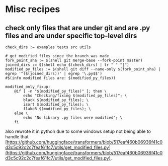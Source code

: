 # Misc recipes


## check only files that are under git and are .py files and are under specific top-level dirs

```
check_dirs := examples tests src utils

# get modified files since the branch was made
fork_point_sha := $(shell git merge-base --fork-point master)
joined_dirs := $(shell echo $(check_dirs) | tr " " "|")
modified_py_files := $(shell git diff --name-only $(fork_point_sha) | egrep '^($(joined_dirs))' | egrep '\.py$$')
#$(info modified files are: $(modified_py_files))

modified_only_fixup:
	@if [ -n "$(modified_py_files)" ]; then \
		echo "Checking/fixing $(modified_py_files)"; \
		black $(modified_py_files); \
		isort $(modified_py_files); \
		flake8 $(modified_py_files); \
	else \
		echo "No library .py files were modified"; \
	fi
```
also rewrote it in python due to some windows setup not being able to handle that [https://github.com/huggingface/transformers/blob/517eaf460b06936f41c0d3c5c92c2c7feaf61fc7/utils/get_modified_files.py](https://github.com/huggingface/transformers/blob/517eaf460b06936f41c0d3c5c92c2c7feaf61fc7/utils/get_modified_files.py).
